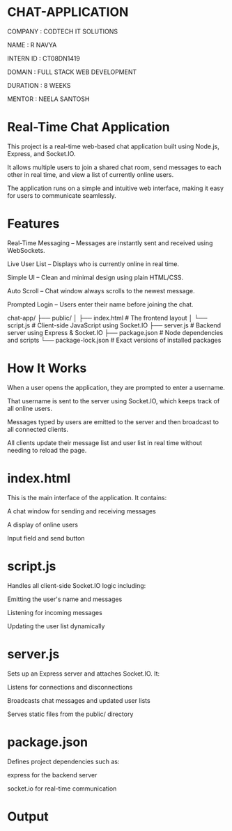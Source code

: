 # CHAT-APPLICATION


COMPANY : CODTECH IT SOLUTIONS

NAME : R NAVYA

INTERN ID : CT08DN1419

DOMAIN : FULL STACK WEB DEVELOPMENT

DURATION : 8 WEEKS

MENTOR : NEELA SANTOSH


# Real-Time Chat Application


This project is a real-time web-based chat application built using Node.js, Express, and Socket.IO. 

It allows multiple users to join a shared chat room, send messages to each other in real time, and view a list of currently online users.

The application runs on a simple and intuitive web interface, making it easy for users to communicate seamlessly.

 # Features
 
Real-Time Messaging – Messages are instantly sent and received using WebSockets.

Live User List – Displays who is currently online in real time.

Simple UI – Clean and minimal design using plain HTML/CSS.

Auto Scroll – Chat window always scrolls to the newest message.

Prompted Login – Users enter their name before joining the chat.


chat-app/
├── public/
│   ├── index.html     # The frontend layout
│   └── script.js      # Client-side JavaScript using Socket.IO
├── server.js          # Backend server using Express & Socket.IO
├── package.json       # Node dependencies and scripts
└── package-lock.json  # Exact versions of installed packages

# How It Works

When a user opens the application, they are prompted to enter a username.

That username is sent to the server using Socket.IO, which keeps track of all online users.

Messages typed by users are emitted to the server and then broadcast to all connected clients.

All clients update their message list and user list in real time without needing to reload the page.

# index.html

This is the main interface of the application. It contains:

A chat window for sending and receiving messages

A display of online users

Input field and send button

# script.js

Handles all client-side Socket.IO logic including:

Emitting the user's name and messages

Listening for incoming messages

Updating the user list dynamically

# server.js

Sets up an Express server and attaches Socket.IO. It:

Listens for connections and disconnections

Broadcasts chat messages and updated user lists

Serves static files from the public/ directory

# package.json

Defines project dependencies such as:

express for the backend server

socket.io for real-time communication

# Output 


